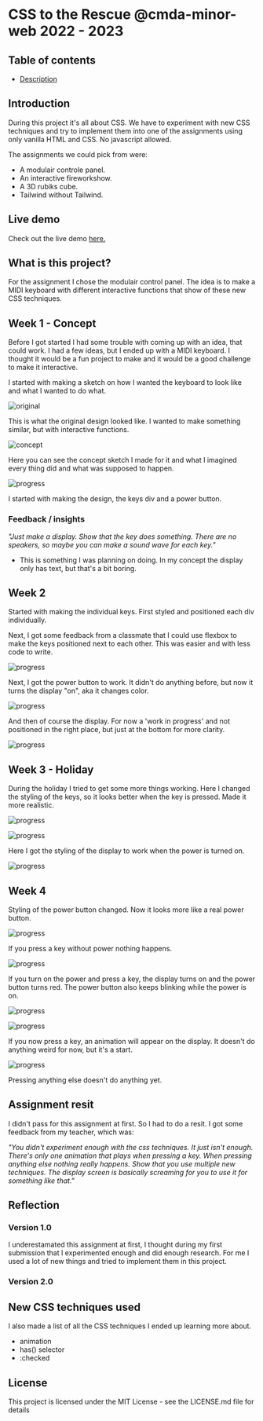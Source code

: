# CSS to the Rescue @cmda-minor-web 2022 - 2023

## Table of contents

- [Description](#description)

## Introduction

During this project it's all about CSS. We have to experiment with new CSS techniques and try to implement them into one of the assignments using only vanilla HTML and CSS. No javascript allowed.

The assignments we could pick from were:
- A modulair controle panel.
- An interactive fireworkshow.
- A 3D rubiks cube.
- Tailwind without Tailwind.

## Live demo

Check out the live demo [here.](https://mitchel-ds.github.io/css-to-the-rescue-2223/eindopdracht/)

## What is this project?

For the assignment I chose the modulair control panel. The idea is to make a MIDI keyboard with different interactive functions that show of these new CSS techniques.

## Week 1 - Concept

Before I got started I had some trouble with coming up with an idea, that could work. I had a few ideas, but I ended up with a MIDI keyboard. I thought it would be a fun project to make and it would be a good challenge to make it interactive.

I started with making a sketch on how I wanted the keyboard to look like and what I wanted to do what. 

![original](/eindopdracht/images/week1/orginal.jpeg "Original")

This is what the original design looked like. I wanted to make something similar, but with interactive functions.

![concept](/eindopdracht/images/week1/concept.png "Concept")

Here you can see the concept sketch I made for it and what I imagined every thing did and what was supposed to happen.

![progress](/eindopdracht/images/week1/progress1_1.png "Progress")

I started with making the design, the keys div and a power button.

### Feedback / insights 

*"Just make a display. Show that the key does something. There are no speakers, so maybe you can make a sound wave for each key."*

- This is something I was planning on doing. In my concept the display only has text, but that's a bit boring.

## Week 2 

Started with making the individual keys. First styled and positioned each div individually. 

Next, I got some feedback from a classmate that I could use flexbox to make the keys positioned next to each other. This was easier and with less code to write.

![progress](/eindopdracht/images/week2/progress2_1.png "Progress week 2_1")

Next, I got the power button to work. It didn't do anything before, but now it turns the display "on", aka it changes color.

![progress](/eindopdracht/images/week2/progress2_2.png "Progress week 2_2")

And then of course the display. For now a 'work in progress' and not positioned in the right place, but just at the bottom for more clarity.

![progress](/eindopdracht/images/week2/progress2_3.png "Progress week 2_3")

## Week 3 - Holiday

During the holiday I tried to get some more things working. Here I changed the styling of the keys, so it looks better when the key is pressed. Made it more realistic.

![progress](/eindopdracht/images/week3/progress3_2.png "Progress week 3_2")

![progress](/eindopdracht/images/week3/progress3_1.png "Progress week 3_1")

Here I got the styling of the display to work when the power is turned on. 

![progress](/eindopdracht/images/week3/progress3_3.png "Progress week 3_3")

## Week 4

Styling of the power button changed. Now it looks more like a real power button.

![progress](/eindopdracht/images/week4/progress4_1.png "Progress week 4_1")
 
If you press a key without power nothing happens.

![progress](/eindopdracht/images/week4/progress4_2.png "Progress week 4_2")

If you turn on the power and press a key, the display turns on and the power button turns red. The power button also keeps blinking while the power is on.

![progress](/eindopdracht/images/week4/progress4_3.png "Progress week 4_3")

![progress](/eindopdracht/images/week4/progress4_4.png "Progress week 4_4")

If you now press a key, an animation will appear on the display. It doesn't do anything weird for now, but it's a start.

![progress](/eindopdracht/images/week4/progress4_5.png "Progress week 4_5")

Pressing anything else doesn't do anything yet.

## Assignment resit

I didn't pass for this assignment at first. So I had to do a resit. I got some feedback from my teacher, which was:

*"You didn't experiment enough with the css techniques. It just isn't enough. There's only one animation that plays when pressing a key. When pressing anything else nothing really happens. Show that you use multiple new techniques. The display screen is basically screaming for you to use it for something like that."*

## Reflection

### Version 1.0 

I underestamated this assignment at first, I thought during my first submission that I experimented enough and did enough research. For me I used a lot of new things and tried to implement them in this project. 

### Version 2.0

## New CSS techniques used

I also made a list of all the CSS techniques I ended up learning more about.

- animation
- has() selector
- :checked

## License

This project is licensed under the MIT License - see the LICENSE.md file for details
